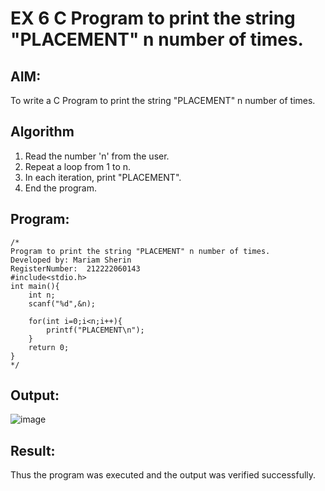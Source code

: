 # EX 6 C Program to print the string "PLACEMENT" n number of times.
## AIM:
To write a C Program to print the string "PLACEMENT" n number of times.

## Algorithm
1. Read the number 'n' from the user.
2. Repeat a loop from 1 to n.
3. In each iteration, print "PLACEMENT".
4. End the program.
  

## Program:
```
/*
Program to print the string "PLACEMENT" n number of times.
Developed by: Mariam Sherin
RegisterNumber:  212222060143
#include<stdio.h>
int main(){
    int n;
    scanf("%d",&n);
    
    for(int i=0;i<n;i++){
        printf("PLACEMENT\n");
    }
    return 0;
}
*/
```

## Output:

![image](https://github.com/user-attachments/assets/be131ace-a584-4b60-9d98-c48e561d5bf4)


## Result:
Thus the program was executed and the output was verified successfully.
